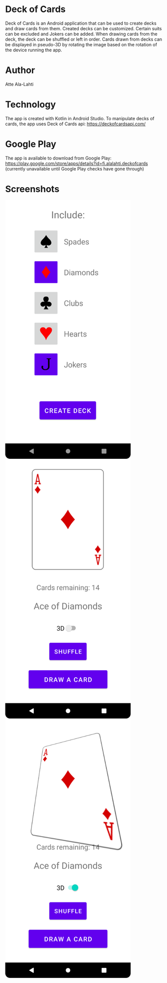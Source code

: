# Deck of Cards
Deck of Cards is an Android application that can be used to create decks and draw cards from them.
Created decks can be customized. Certain suits can be excluded and Jokers can be added.
When drawing cards from the deck, the deck can be shuffled or left in order.
Cards drawn from decks can be displayed in pseudo-3D by rotating the image based on the rotation of the device running the app.

# Author
Atte Ala-Lahti

# Technology
The app is created with Kotlin in Android Studio.
To manipulate decks of cards, the app uses Deck of Cards api:
https://deckofcardsapi.com/

# Google Play
The app is available to download from Google Play:
https://play.google.com/store/apps/details?id=fi.alalahti.deckofcards (currently unavailable until Google Play checks have gone through)

# Screenshots
<img src="screenshots/menu.png" alt="Deck creator menu" width="400"/>
<img src="screenshots/deck.png" alt="Deck viewer screen" width="400"/>
<img src="screenshots/deck-3D.png" alt="Deck viewer screen with 3D turned on" width="400"/>
